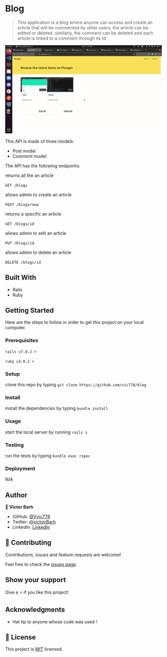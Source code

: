 # Blog

> This application is a blog where anyone can access and create an article that will be commented by other users. the article can be edited or deleted. similarly, the comment can be deleted  and each article is linked to a comment through its Id. 

![Demo](https://github.com/vic778/e-coomerce/blob/master/screen/demo.gif)

This API is made of three models:
- Post model
- Comment model


The API has the following endpoints:


returns all the an article

`GET /blogs`

allows admin to create an article

`POST /blogs/new`

returns a specific an article 

`GET /blogs/id`

allows admin to edit an article

`PUT /blogs/id`

allows admin to delete an article

`DELETE /blogs/id`

## Built With

- Rails
- Ruby 

## Getting Started

Here are the steps to follow in order to get this project on your local computer.

### Prerequisites

`rails v7.0.2 +`

`ruby v3.0.2 +`

### Setup

clone this repo by typing `git clone https://github.com/vic778/blog`

### Install

install the dependencies by typing `bundle install`

### Usage

start the local server by running `rails s`

### Testing

run the tests by typing `bundle exec rspec`

### Deployment

N/A

## Author

👤 **Victor Barh**

- GitHub: [@Vvic778](https://github.com/vic778)
- Twitter: [@victoirBarh](https://twitter.com/)
- LinkedIn: [LinkedIn](https://linkedin.com/in/victoir-barh)


## 🤝 Contributing

Contributions, issues and feature requests are welcome!

Feel free to check the [issues page](issues/).

## Show your support

Give a ⭐️ if you like this project!

## Acknowledgments

- Hat tip to anyone whose code was used !

## 📝 License

This project is [MIT](lic.url) licensed.
